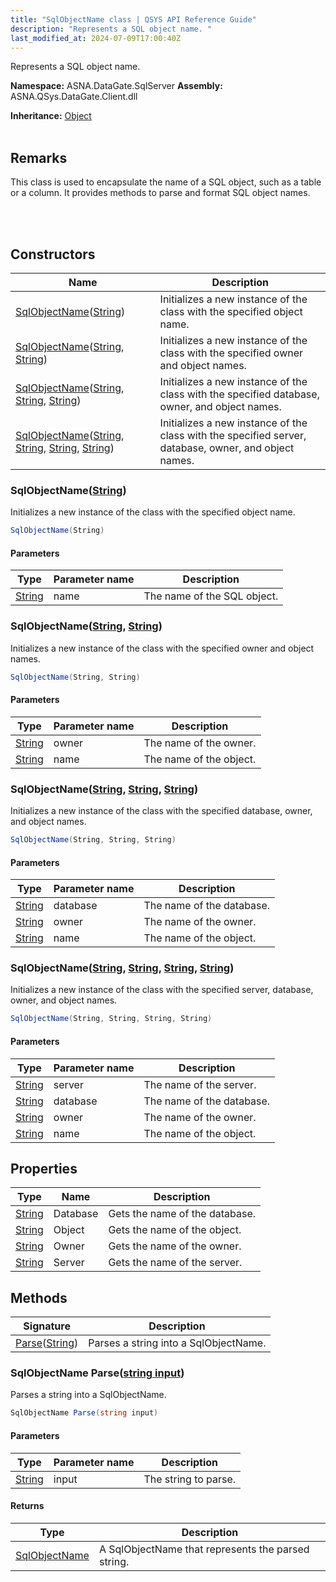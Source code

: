 ```yaml
---
title: "SqlObjectName class | QSYS API Reference Guide"
description: "Represents a SQL object name. "
last_modified_at: 2024-07-09T17:00:40Z
---
```


Represents a SQL object name.

**Namespace:** ASNA.DataGate.SqlServer
**Assembly:** ASNA.QSys.DataGate.Client.dll

**Inheritance:** [Object](https://docs.microsoft.com/en-us/dotnet/api/system.object)
<br>
<br>

## Remarks
This class is used to encapsulate the name of a SQL object, such as a table or a column. It provides methods to parse and format SQL object names.

<br>
<br>

## Constructors

| Name | Description |
| --- | --- |
| [SqlObjectName](#sqlobjectnamestring)([String](https://docs.microsoft.com/en-us/dotnet/api/system.string)) | Initializes a new instance of the  class with the specified object name.
| [SqlObjectName](#sqlobjectnamestring-string)([String](https://docs.microsoft.com/en-us/dotnet/api/system.string), [String](https://docs.microsoft.com/en-us/dotnet/api/system.string)) | Initializes a new instance of the  class with the specified owner and object names.
| [SqlObjectName](#sqlobjectnamestring-string-string)([String](https://docs.microsoft.com/en-us/dotnet/api/system.string), [String](https://docs.microsoft.com/en-us/dotnet/api/system.string), [String](https://docs.microsoft.com/en-us/dotnet/api/system.string)) | Initializes a new instance of the  class with the specified database, owner, and object names.
| [SqlObjectName](#sqlobjectnamestring-string-string-string)([String](https://docs.microsoft.com/en-us/dotnet/api/system.string), [String](https://docs.microsoft.com/en-us/dotnet/api/system.string), [String](https://docs.microsoft.com/en-us/dotnet/api/system.string), [String](https://docs.microsoft.com/en-us/dotnet/api/system.string)) | Initializes a new instance of the  class with the specified server, database, owner, and object names.

### SqlObjectName([String](https://docs.microsoft.com/en-us/dotnet/api/system.string))

Initializes a new instance of the  class with the specified object name.

```cs
SqlObjectName(String)
```

#### Parameters

| Type | Parameter name | Description
| --- | --- | ---
| [String](https://docs.microsoft.com/en-us/dotnet/api/system.string) | name | The name of the SQL object.

### SqlObjectName([String](https://docs.microsoft.com/en-us/dotnet/api/system.string), [String](https://docs.microsoft.com/en-us/dotnet/api/system.string))

Initializes a new instance of the  class with the specified owner and object names.

```cs
SqlObjectName(String, String)
```

#### Parameters

| Type | Parameter name | Description
| --- | --- | ---
| [String](https://docs.microsoft.com/en-us/dotnet/api/system.string) | owner | The name of the owner.
| [String](https://docs.microsoft.com/en-us/dotnet/api/system.string) | name | The name of the object.

### SqlObjectName([String](https://docs.microsoft.com/en-us/dotnet/api/system.string), [String](https://docs.microsoft.com/en-us/dotnet/api/system.string), [String](https://docs.microsoft.com/en-us/dotnet/api/system.string))

Initializes a new instance of the  class with the specified database, owner, and object names.

```cs
SqlObjectName(String, String, String)
```

#### Parameters

| Type | Parameter name | Description
| --- | --- | ---
| [String](https://docs.microsoft.com/en-us/dotnet/api/system.string) | database | The name of the database.
| [String](https://docs.microsoft.com/en-us/dotnet/api/system.string) | owner | The name of the owner.
| [String](https://docs.microsoft.com/en-us/dotnet/api/system.string) | name | The name of the object.

### SqlObjectName([String](https://docs.microsoft.com/en-us/dotnet/api/system.string), [String](https://docs.microsoft.com/en-us/dotnet/api/system.string), [String](https://docs.microsoft.com/en-us/dotnet/api/system.string), [String](https://docs.microsoft.com/en-us/dotnet/api/system.string))

Initializes a new instance of the  class with the specified server, database, owner, and object names.

```cs
SqlObjectName(String, String, String, String)
```

#### Parameters

| Type | Parameter name | Description
| --- | --- | ---
| [String](https://docs.microsoft.com/en-us/dotnet/api/system.string) | server | The name of the server.
| [String](https://docs.microsoft.com/en-us/dotnet/api/system.string) | database | The name of the database.
| [String](https://docs.microsoft.com/en-us/dotnet/api/system.string) | owner | The name of the owner.
| [String](https://docs.microsoft.com/en-us/dotnet/api/system.string) | name | The name of the object.

## Properties

| Type | Name | Description
| --- | --- | --- 
| [String](https://learn.microsoft.com/en-us/dotnet/api/system.string?view=net-8.0) | Database | Gets the name of the database. |
| [String](https://learn.microsoft.com/en-us/dotnet/api/system.string?view=net-8.0) | Object | Gets the name of the object. |
| [String](https://learn.microsoft.com/en-us/dotnet/api/system.string?view=net-8.0) | Owner | Gets the name of the owner. |
| [String](https://learn.microsoft.com/en-us/dotnet/api/system.string?view=net-8.0) | Server | Gets the name of the server. |

## Methods

| Signature | Description |
| --- | --- |
| [Parse](#sqlobjectname-parsestring-input)([String](https://docs.microsoft.com/en-us/dotnet/api/system.string)) | Parses a string into a SqlObjectName.

### SqlObjectName Parse([string input](https://learn.microsoft.com/en-us/dotnet/api/system.string?view=net-8.0))

Parses a string into a SqlObjectName.

```cs
SqlObjectName Parse(string input)
```

#### Parameters

| Type | Parameter name | Description
| --- | --- | ---
| [String](https://docs.microsoft.com/en-us/dotnet/api/system.string) | input | The string to parse.

#### Returns

| Type | Description
| --- | ---
| [SqlObjectName](/reference/datagate/datagate-sql-server/sql-object-name.html) | A SqlObjectName that represents the parsed string.
